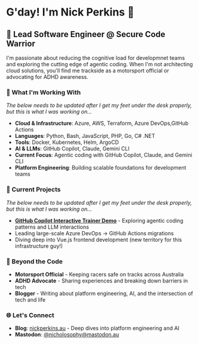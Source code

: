 # G'day! I'm Nick Perkins 👋

## 🚀 Lead Software Engineer @ Secure Code Warrior

I'm passionate about reducing the cognitive load for developmnet teams and exploring the cutting edge of agentic coding. When I'm not architecting cloud solutions, you'll find me trackside as a motorsport official or advocating for ADHD awareness.

### 🔧 What I'm Working With

_The below needs to be updated after I get my feet under the desk properly, but this is what I was working on..._

- **Cloud & Infrastructure**: Azure, AWS, Terraform, Azure DevOps,GitHub Actions
- **Languages**: Python, Bash, JavaScript, PHP, Go, C# .NET
- **Tools**: Docker, Kubernetes, Helm, ArgoCD
- **AI & LLMs**: GitHub Copilot, Claude, Gemini CLI
- **Current Focus**: Agentic coding with GitHub Copilot, Claude, and Gemini CLI
- **Platform Engineering**: Building scalable foundations for development teams

### 🎯 Current Projects

_The below needs to be updated after I get my feet under the desk properly, but this is what I was working on..._

- **[GitHub Copilot Interactive Trainer Demo](https://github.com/nickperkins/github-copilot-interactive-trainer-demo)** - Exploring agentic coding patterns and LLM interactions
- Leading large-scale Azure DevOps → GitHub Actions migrations
- Diving deep into Vue.js frontend development (new territory for this infrastructure guy!)

### 🏁 Beyond the Code

- **Motorsport Official** - Keeping racers safe on tracks across Australia
- **ADHD Advocate** - Sharing experiences and breaking down barriers in tech
- **Blogger** - Writing about platform engineering, AI, and the intersection of tech and life

### 🌐 Let's Connect

- **Blog**: [nickperkins.au](https://nickperkins.au) - Deep dives into platform engineering and AI
- **Mastodon**: [@nicholosophy@mastodon.au](https://mastodon.au/@nicholosophy)
